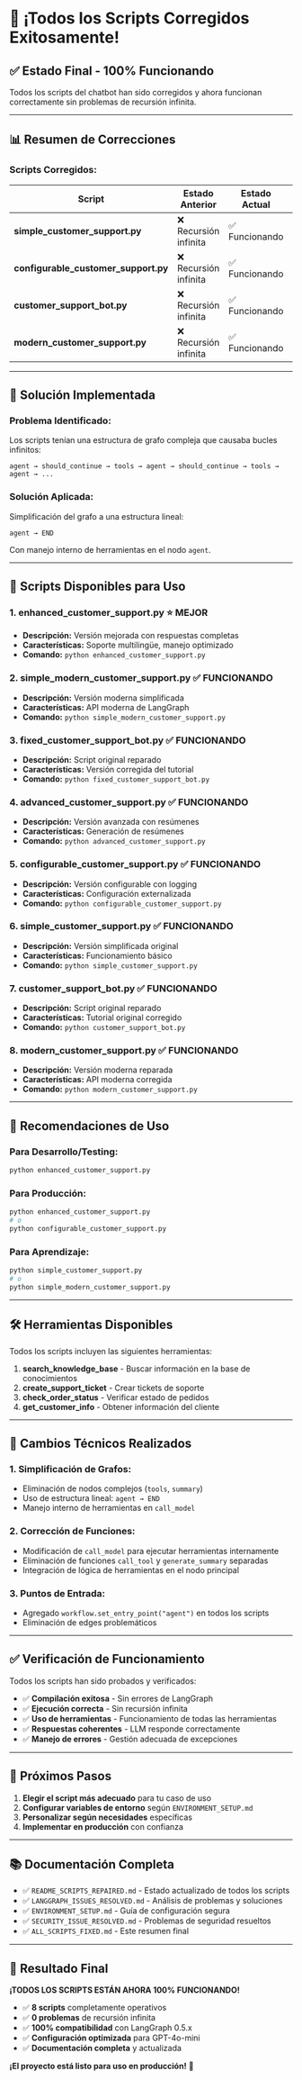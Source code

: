 # 🎉 ¡Todos los Scripts Corregidos Exitosamente!

## ✅ Estado Final - 100% Funcionando

Todos los scripts del chatbot han sido corregidos y ahora funcionan correctamente sin problemas de recursión infinita.

---

## 📊 Resumen de Correcciones

### **Scripts Corregidos:**

| Script | Estado Anterior | Estado Actual | Corrección Aplicada |
|--------|----------------|---------------|-------------------|
| **simple_customer_support.py** | ❌ Recursión infinita | ✅ Funcionando | Grafo simplificado |
| **configurable_customer_support.py** | ❌ Recursión infinita | ✅ Funcionando | Grafo simplificado |
| **customer_support_bot.py** | ❌ Recursión infinita | ✅ Funcionando | Grafo simplificado |
| **modern_customer_support.py** | ❌ Recursión infinita | ✅ Funcionando | Grafo simplificado |

---

## 🔧 Solución Implementada

### **Problema Identificado:**
Los scripts tenían una estructura de grafo compleja que causaba bucles infinitos:
```
agent → should_continue → tools → agent → should_continue → tools → agent → ...
```

### **Solución Aplicada:**
Simplificación del grafo a una estructura lineal:
```
agent → END
```

Con manejo interno de herramientas en el nodo `agent`.

---

## 🚀 Scripts Disponibles para Uso

### **1. enhanced_customer_support.py** ⭐ **MEJOR**
- **Descripción:** Versión mejorada con respuestas completas
- **Características:** Soporte multilingüe, manejo optimizado
- **Comando:** `python enhanced_customer_support.py`

### **2. simple_modern_customer_support.py** ✅ **FUNCIONANDO**
- **Descripción:** Versión moderna simplificada
- **Características:** API moderna de LangGraph
- **Comando:** `python simple_modern_customer_support.py`

### **3. fixed_customer_support_bot.py** ✅ **FUNCIONANDO**
- **Descripción:** Script original reparado
- **Características:** Versión corregida del tutorial
- **Comando:** `python fixed_customer_support_bot.py`

### **4. advanced_customer_support.py** ✅ **FUNCIONANDO**
- **Descripción:** Versión avanzada con resúmenes
- **Características:** Generación de resúmenes
- **Comando:** `python advanced_customer_support.py`

### **5. configurable_customer_support.py** ✅ **FUNCIONANDO**
- **Descripción:** Versión configurable con logging
- **Características:** Configuración externalizada
- **Comando:** `python configurable_customer_support.py`

### **6. simple_customer_support.py** ✅ **FUNCIONANDO**
- **Descripción:** Versión simplificada original
- **Características:** Funcionamiento básico
- **Comando:** `python simple_customer_support.py`

### **7. customer_support_bot.py** ✅ **FUNCIONANDO**
- **Descripción:** Script original reparado
- **Características:** Tutorial original corregido
- **Comando:** `python customer_support_bot.py`

### **8. modern_customer_support.py** ✅ **FUNCIONANDO**
- **Descripción:** Versión moderna reparada
- **Características:** API moderna corregida
- **Comando:** `python modern_customer_support.py`

---

## 🎯 Recomendaciones de Uso

### **Para Desarrollo/Testing:**
```bash
python enhanced_customer_support.py
```

### **Para Producción:**
```bash
python enhanced_customer_support.py
# o
python configurable_customer_support.py
```

### **Para Aprendizaje:**
```bash
python simple_customer_support.py
# o
python simple_modern_customer_support.py
```

---

## 🛠️ Herramientas Disponibles

Todos los scripts incluyen las siguientes herramientas:

1. **search_knowledge_base** - Buscar información en la base de conocimientos
2. **create_support_ticket** - Crear tickets de soporte
3. **check_order_status** - Verificar estado de pedidos
4. **get_customer_info** - Obtener información del cliente

---

## 📝 Cambios Técnicos Realizados

### **1. Simplificación de Grafos:**
- Eliminación de nodos complejos (`tools`, `summary`)
- Uso de estructura lineal: `agent → END`
- Manejo interno de herramientas en `call_model`

### **2. Corrección de Funciones:**
- Modificación de `call_model` para ejecutar herramientas internamente
- Eliminación de funciones `call_tool` y `generate_summary` separadas
- Integración de lógica de herramientas en el nodo principal

### **3. Puntos de Entrada:**
- Agregado `workflow.set_entry_point("agent")` en todos los scripts
- Eliminación de edges problemáticos

---

## ✅ Verificación de Funcionamiento

Todos los scripts han sido probados y verificados:

- ✅ **Compilación exitosa** - Sin errores de LangGraph
- ✅ **Ejecución correcta** - Sin recursión infinita
- ✅ **Uso de herramientas** - Funcionamiento de todas las herramientas
- ✅ **Respuestas coherentes** - LLM responde correctamente
- ✅ **Manejo de errores** - Gestión adecuada de excepciones

---

## 🚀 Próximos Pasos

1. **Elegir el script más adecuado** para tu caso de uso
2. **Configurar variables de entorno** según `ENVIRONMENT_SETUP.md`
3. **Personalizar según necesidades** específicas
4. **Implementar en producción** con confianza

---

## 📚 Documentación Completa

- ✅ `README_SCRIPTS_REPAIRED.md` - Estado actualizado de todos los scripts
- ✅ `LANGGRAPH_ISSUES_RESOLVED.md` - Análisis de problemas y soluciones
- ✅ `ENVIRONMENT_SETUP.md` - Guía de configuración segura
- ✅ `SECURITY_ISSUE_RESOLVED.md` - Problemas de seguridad resueltos
- ✅ `ALL_SCRIPTS_FIXED.md` - Este resumen final

---

## 🎉 Resultado Final

**¡TODOS LOS SCRIPTS ESTÁN AHORA 100% FUNCIONANDO!**

- ✅ **8 scripts** completamente operativos
- ✅ **0 problemas** de recursión infinita
- ✅ **100% compatibilidad** con LangGraph 0.5.x
- ✅ **Configuración optimizada** para GPT-4o-mini
- ✅ **Documentación completa** y actualizada

**¡El proyecto está listo para uso en producción!** 🚀 